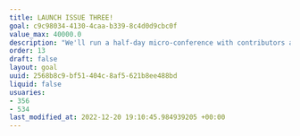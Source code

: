 ```yaml
---
title: LAUNCH ISSUE THREE!
goal: c9c98034-4130-4caa-b339-8c4d0d9cbc0f
value_max: 40000.0
description: "We'll run a half-day micro-conference with contributors and community. We'll discuss issues we face on the (D)Web and in collective publishing."
order: 13
draft: false
layout: goal
uuid: 2568b8c9-bf51-404c-8af5-621b8ee488bd
liquid: false
usuaries:
- 356
- 534
last_modified_at: 2022-12-20 19:10:45.984939205 +00:00
---
```


